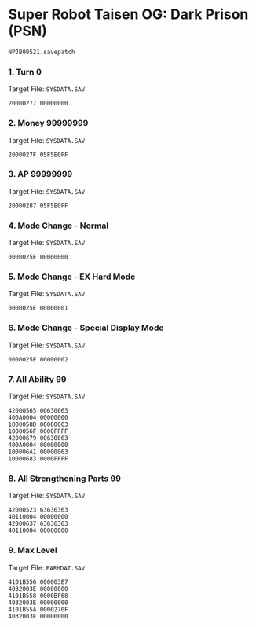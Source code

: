 #  Super Robot Taisen OG: Dark Prison (PSN) 

`NPJB00521.savepatch`

### 1. Turn 0

Target File: `SYSDATA.SAV`

```
20000277 00000000
```

### 2. Money 99999999

Target File: `SYSDATA.SAV`

```
2000027F 05F5E0FF
```

### 3. AP 99999999

Target File: `SYSDATA.SAV`

```
20000287 05F5E0FF
```

### 4. Mode Change - Normal

Target File: `SYSDATA.SAV`

```
0000025E 00000000
```

### 5. Mode Change - EX Hard Mode

Target File: `SYSDATA.SAV`

```
0000025E 00000001
```

### 6. Mode Change - Special Display Mode

Target File: `SYSDATA.SAV`

```
0000025E 00000002
```

### 7. All Ability 99

Target File: `SYSDATA.SAV`

```
42000565 00630063
400A0004 00000000
1000058D 00000063
1000056F 0000FFFF
42000679 00630063
400A0004 00000000
100006A1 00000063
10000683 0000FFFF
```

### 8. All Strengthening Parts 99

Target File: `SYSDATA.SAV`

```
42000523 63636363
40110004 00000000
42000637 63636363
40110004 00000000
```

### 9. Max Level

Target File: `PARMDAT.SAV`

```
4101B556 000003E7
4032003E 00000000
4101B558 0000BF68
4032003E 00000000
4101B55A 0000270F
4032003E 00000000
```

